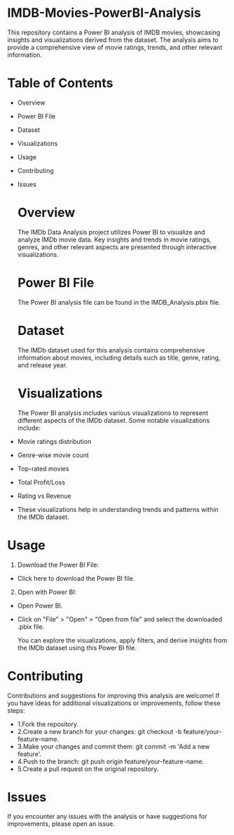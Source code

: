 # IMDB-Movies-PowerBI-Analysis

This repository contains a Power BI analysis of IMDB movies, showcasing insights and visualizations derived from the dataset. 
The analysis aims to provide a comprehensive view of movie ratings, trends, and other relevant information.

# Table of Contents

- Overview
- Power BI File
- Dataset
- Visualizations
- Usage
- Contributing
- Issues

  # Overview

  The IMDb Data Analysis project utilizes Power BI to visualize and analyze IMDb movie data.
  Key insights and trends in movie ratings, genres, and other relevant aspects are presented through interactive visualizations.

  # Power BI File

  The Power BI analysis file can be found in the IMDB_Analysis.pbix file.

   # Dataset

  The IMDb dataset used for this analysis contains comprehensive information about movies, including details such as title, genre, rating, and release year.
  
  # Visualizations

  The Power BI analysis includes various visualizations to represent different aspects of the IMDb dataset. Some notable visualizations include:

-  Movie ratings distribution
-  Genre-wise movie count
-  Top-rated movies
-  Total Profit/Loss
-  Rating vs Revenue
-  These visualizations help in understanding trends and patterns within the IMDb dataset.


  # Usage

 1. Download the Power BI File:

- Click here to download the Power BI file.

 2. Open with Power BI:

- Open Power BI.
- Click on "File" > "Open" > "Open from file" and select the downloaded .pbix file.

  You can explore the visualizations, apply filters, and derive insights from the IMDb dataset using this Power BI file.

# Contributing

Contributions and suggestions for improving this analysis are welcome! If you have ideas for additional visualizations or improvements, follow these steps:

- 1.Fork the repository.
- 2.Create a new branch for your changes: git checkout -b feature/your-feature-name.
- 3.Make your changes and commit them: git commit -m 'Add a new feature'.
- 4.Push to the branch: git push origin feature/your-feature-name.
- 5.Create a pull request on the original repository.


# Issues

If you encounter any issues with the analysis or have suggestions for improvements, please open an issue.

